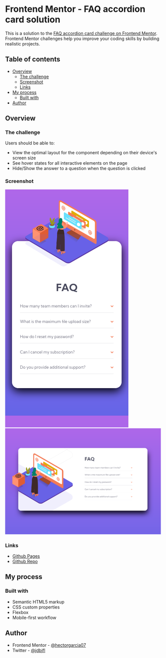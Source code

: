 # Frontend Mentor - FAQ accordion card solution

This is a solution to the [FAQ accordion card challenge on Frontend Mentor](https://www.frontendmentor.io/challenges/faq-accordion-card-XlyjD0Oam). Frontend Mentor challenges help you improve your coding skills by building realistic projects. 

## Table of contents

- [Overview](#overview)
  - [The challenge](#the-challenge)
  - [Screenshot](#screenshot)
  - [Links](#links)
- [My process](#my-process)
  - [Built with](#built-with)
- [Author](#author)

## Overview

### The challenge

Users should be able to:

- View the optimal layout for the component depending on their device's screen size
- See hover states for all interactive elements on the page
- Hide/Show the answer to a question when the question is clicked

### Screenshot

![Mobile](./screenshots/mobile.png)
![Desktop](./screenshots/desktop.png)

### Links

- [Github Pages](https://hectorgarcia07.github.io/FEM-FAQ-Accordion-Card/)
- [Github Repo](https://github.com/hectorgarcia07/FEM-FAQ-Accordion-Card)

## My process

### Built with

- Semantic HTML5 markup
- CSS custom properties
- Flexbox
- Mobile-first workflow

## Author

- Frontend Mentor - [@hectorgarcia07](https://www.frontendmentor.io/profile/hectorgarcia07)
- Twitter - [@jdbjfl](https://www.twitter.com/jdbjfl)
